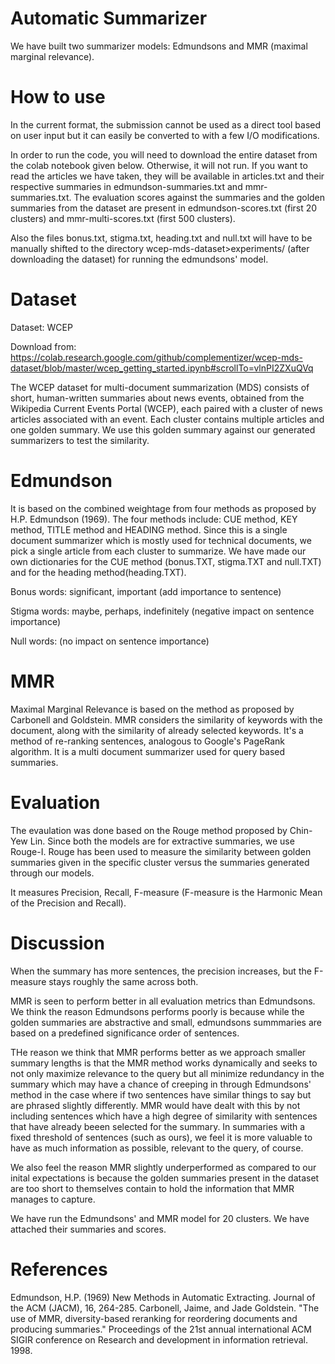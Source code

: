 # Automatic Summarizer
We have built two summarizer models: Edmundsons and MMR (maximal marginal relevance).

# How to use
In the current format, the submission cannot be used as a direct tool based on user input but it can easily be converted to with a few I/O modifications. 

In order to run the code, you will need to download the entire dataset from the colab notebook given below. Otherwise, it will not run. If you want to read the articles we have taken, they will be available in articles.txt and their respective summaries in edmundson-summaries.txt and mmr-summaries.txt. The evaluation scores against the summaries and the golden summaries from the dataset are present in edmundson-scores.txt (first 20 clusters) and mmr-multi-scores.txt (first 500 clusters).

Also the files bonus.txt, stigma.txt, heading.txt and null.txt will have to be manually shifted to the directory wcep-mds-dataset>experiments/ (after downloading the dataset) for running the edmundsons' model. 

# Dataset
Dataset: WCEP 

Download from: https://colab.research.google.com/github/complementizer/wcep-mds-dataset/blob/master/wcep_getting_started.ipynb#scrollTo=vlnPI2ZXuQVq

The WCEP dataset for multi-document summarization (MDS) consists of short, human-written summaries about news events, obtained from the Wikipedia Current Events Portal (WCEP), each paired with a cluster of news articles associated with an event. Each cluster contains multiple articles and one golden summary. We use this golden summary against our generated summarizers to test the similarity.



# Edmundson
It is based on the combined weightage from four methods as proposed by H.P. Edmundson (1969). The four methods include: CUE method, KEY method, TITLE method and HEADING method. 
Since this is a single document summarizer which is mostly used for technical documents, we pick a single article from each cluster to summarize.
We have made our own dictionaries for the CUE method (bonus.TXT, stigma.TXT and null.TXT) and for the heading method(heading.TXT).

Bonus words: significant, important (add importance to sentence)

Stigma words: maybe, perhaps, indefinitely (negative impact on sentence importance)

Null words: (no impact on sentence importance)

# MMR
Maximal Marginal Relevance is based on the method as proposed by Carbonell and Goldstein. MMR considers the similarity of keywords with the document, along with the similarity of already selected keywords. It's a method of re-ranking sentences, analogous to Google's PageRank algorithm.​​
It is a multi document summarizer used for query based summaries. 

# Evaluation
The evaulation was done based on the Rouge method proposed by Chin-Yew Lin. Since both the models are for extractive summaries, we use Rouge-I. Rouge has been used to measure the similarity between golden summaries given in the specific cluster versus the summaries generated through our models. 

It measures Precision, Recall, F-measure (F-measure is the Harmonic Mean of the Precision and Recall).

# Discussion
When the summary has more sentences, the precision increases, but the F-measure stays roughly the same across both.

MMR is seen to perform better in all evaluation metrics than Edmundsons. We think the reason Edmundsons performs poorly is because while the golden summaries are abstractive and small, edmundsons summmaries are based on a predefined significance order of sentences. 

THe reason we think that MMR performs better as we approach smaller summary lengths is that the MMR method works dynamically and seeks to not only maximize relevance to the query but all minimize redundancy in the summary which may have a chance of creeping in through Edmundsons' method in the case where if two sentences have similar things to say but are phrased slightly differently. MMR would have dealt with this by not including sentences which have a high degree of similarity with sentences that have already beeen selected for the summary. In summaries with a fixed threshold of sentences (such as ours), we feel it is more valuable to have as much information as possible, relevant to the query, of course. 

We also feel the reason MMR slightly underperformed as compared to our inital expectations is because the golden summaries present in the dataset are too short to themselves contain to hold the information that MMR manages to capture. 

We have run the Edmundsons' and MMR model for 20 clusters. We have attached their summaries and scores.

# References
Edmundson, H.P. (1969) New Methods in Automatic Extracting. Journal of the ACM (JACM), 16, 264-285.
Carbonell, Jaime, and Jade Goldstein. "The use of MMR, diversity-based reranking for reordering documents and producing summaries." Proceedings of the 21st annual international ACM SIGIR conference on Research and development in information retrieval. 1998.
